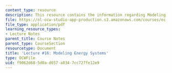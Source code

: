 ```yaml
---
content_type: resource
description: This resource contains the information regarding Modeling Energy Systems.
file: https://ol-ocw-studio-app-production.s3.amazonaws.com/courses/ec-701j-d-lab-i-development-fall-2009/f9062d685d0ad657a8347cc727fe12e9_MITEC_701JF09_lec16_nb.pdf
file_type: application/pdf
learning_resource_types:
- Lecture Notes
parent_title: Course Notes
parent_type: CourseSection
resourcetype: Document
title: 'Lecture #16: Modeling Energy Systems'
type: OCWFile
uid: f9062d68-5d0a-d657-a834-7cc727fe12e9
---
```

